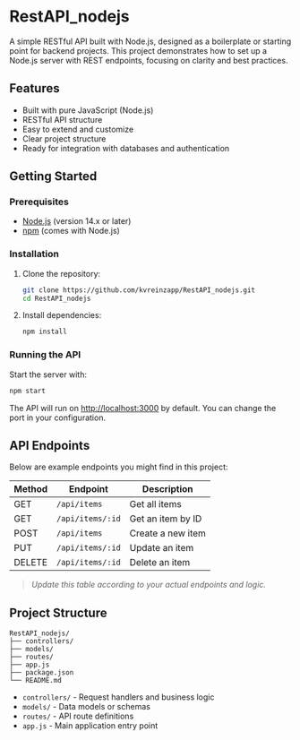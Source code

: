 # RestAPI_nodejs

A simple RESTful API built with Node.js, designed as a boilerplate or starting point for backend projects. This project demonstrates how to set up a Node.js server with REST endpoints, focusing on clarity and best practices.

## Features

- Built with pure JavaScript (Node.js)
- RESTful API structure
- Easy to extend and customize
- Clear project structure
- Ready for integration with databases and authentication

## Getting Started

### Prerequisites

- [Node.js](https://nodejs.org/) (version 14.x or later)
- [npm](https://www.npmjs.com/) (comes with Node.js)

### Installation

1. Clone the repository:

   ```bash
   git clone https://github.com/kvreinzapp/RestAPI_nodejs.git
   cd RestAPI_nodejs
   ```

2. Install dependencies:

   ```bash
   npm install
   ```

### Running the API

Start the server with:

```bash
npm start
```

The API will run on [http://localhost:3000](http://localhost:3000) by default. You can change the port in your configuration.

## API Endpoints

Below are example endpoints you might find in this project:

| Method | Endpoint        | Description              |
|--------|----------------|--------------------------|
| GET    | `/api/items`   | Get all items            |
| GET    | `/api/items/:id` | Get an item by ID        |
| POST   | `/api/items`   | Create a new item        |
| PUT    | `/api/items/:id` | Update an item           |
| DELETE | `/api/items/:id` | Delete an item           |

> _Update this table according to your actual endpoints and logic._

## Project Structure

```
RestAPI_nodejs/
├── controllers/
├── models/
├── routes/
├── app.js
├── package.json
└── README.md
```

- `controllers/` - Request handlers and business logic
- `models/` - Data models or schemas
- `routes/` - API route definitions
- `app.js` - Main application entry point
